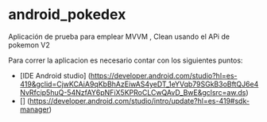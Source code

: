 # android_pokedex
Aplicación de prueba para emplear MVVM , Clean usando el APi de pokemon V2


Para correr la aplicacion es necesario contar con los siguientes puntos:

* [IDE Android studio] (https://developer.android.com/studio?hl=es-419&gclid=CjwKCAiA9qKbBhAzEiwAS4yeDT_1eYVqb79SGkB3oBftQJ6e4NvRfcip5huQ-54NzfAY6pNFiX5KPRoCLCwQAvD_BwE&gclsrc=aw.ds)
* [] (https://developer.android.com/studio/intro/update?hl=es-419#sdk-manager)
